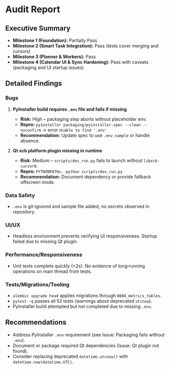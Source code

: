 # Audit Report

## Executive Summary
- **Milestone 1 (Foundation):** Partially Pass
- **Milestone 2 (Smart Task Integration):** Pass (tests cover merging and cursors)
- **Milestone 3 (Planner & Workers):** Pass
- **Milestone 4 (Calendar UI & Sync Hardening):** Pass with caveats (packaging and UI startup issues)

## Detailed Findings

### Bugs
1. **PyInstaller build requires `.env` file and fails if missing**
   - **Risk:** High – packaging step aborts without placeholder env.
   - **Repro:** `pyinstaller packaging/pyinstaller.spec --clean --noconfirm` -> error `Unable to find '.env'`
   - **Recommendation:** Update spec to use `.env.sample` or handle absence.

2. **Qt xcb platform plugin missing in runtime**
   - **Risk:** Medium – `scripts/dev_run.py` fails to launch without `libxcb-cursor0`.
   - **Repro:** `PYTHONPATH=. python scripts/dev_run.py`
   - **Recommendation:** Document dependency or provide fallback offscreen mode.

### Data Safety
- `.env` is git‑ignored and sample file added; no secrets observed in repository.

### UI/UX
- Headless environment prevents verifying UI responsiveness. Startup failed due to missing Qt plugin.

### Performance/Responsiveness
- Unit tests complete quickly (<2s). No evidence of long‑running operations on main thread from tests.

### Tests/Migrations/Tooling
- `alembic upgrade head` applies migrations through `0008_metrics_tables`.
- `pytest -q` passes all 52 tests (warnings about deprecated `utcnow`).
- PyInstaller build attempted but not completed due to missing `.env`.

## Recommendations
- Address PyInstaller `.env` requirement (see Issue: Packaging fails without `.env`).
- Document or package required Qt dependencies (Issue: Qt plugin not found).
- Consider replacing deprecated `datetime.utcnow()` with `datetime.now(datetime.UTC)`.

